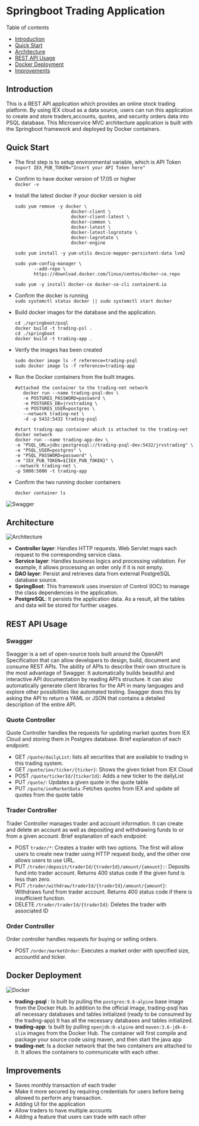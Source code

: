 # Springboot Trading Application
Table of contents
* [Introduction](##Introduction)
* [Quick Start](##QuickStart)
* [Architecture](##Architecture)
* [REST API Usage](##RESTAPIUsage)
* [Docker Deployment](##DockerDeployment)
* [Improvements](##Improvements)
## Introduction

This is a REST API application which provides an online stock trading platform. By using IEX cloud as a data source, users can run this application to create and store traders,accounts, quotes, and security orders data into PSQL database. 
This Microservice MVC architecture application is built with the Springboot framework and deployed by Docker containers.

## Quick Start
- The first step is to setup environmental variable, which is API Token <br />
```export IEX_PUB_TOKEN="Insert your API Token here"```
- Confirm to have docker version of 17.05 or higher <br />
```docker -v```
- Install the latest docker if your docker version is old <br />
    ``` 
    sudo yum remove -y docker \
                         docker-client \
                         docker-client-latest \
                         docker-common \
                         docker-latest \
                         docker-latest-logrotate \
                         docker-logrotate \
                         docker-engine
     
    sudo yum install -y yum-utils device-mapper-persistent-data lvm2
       
    sudo yum-config-manager \
           --add-repo \
           https://download.docker.com/linux/centos/docker-ce.repo
       
    sudo yum -y install docker-ce docker-ce-cli containerd.io
    ```

- Confirm the docker is running <br />
```sudo systemctl status docker || sudo systemctl start docker```
- Build docker images for the database and the application.
  ```
  cd ./springboot/psql
  docker build -t trading-psl .
  cd ./springboot
  docker build -t trading-app .
  ``` 
- Verify the images has been created
    ```
    sudo docker image ls -f reference=trading-psql
    sudo docker image ls -f reference=trading-app
    ```
- Run the Docker containers from the built images.
    ```
    #attached the container to the trading-net network
       docker run --name trading-psql-dev \
       -e POSTGRES_PASSWORD=password \
       -e POSTGRES_DB=jrvstrading \
       -e POSTGRES_USER=postgres \
       --network trading-net \
       -d -p 5432:5432 trading-psql
    
    #start trading-app container which is attached to the trading-net docker network
    docker run --name trading-app-dev \
    -e "PSQL_URL=jdbc:postgresql://trading-psql-dev:5432/jrvstrading" \
    -e "PSQL_USER=postgres" \
    -e "PSQL_PASSWORD=password" \
    -e "IEX_PUB_TOKEN=${IEX_PUB_TOKEN}" \
    --network trading-net \
    -p 5000:5000 -t trading-app
    ```

- Confirm the two running docker containers
    ```
    docker container ls
    ```

![Swagger](./assets/Swagger_Screenshot.png)
## Architecture
![Architecture](./assets/Architecture.jpg)

  - **Controller layer**: Handles HTTP requests. Web Servlet maps each request to the corresponding service class.
  - **Service layer**: Handles business logics and processing validation. For example, it allows processing an order only if it is not empty. 
  - **DAO layer**: Persist and retrieves data from external PostgreSQL database source.
  - **SpringBoot**: This framework uses inversion of Control (IOC) to manage the class dependencies in the application.
  - **PostgreSQL**: It persists the application data. As a result, all the tables and data will be stored for further usages.

## REST API Usage
### Swagger
Swagger is a set of open-source tools built around the OpenAPI Specification that can allow developers to design, build, document and consume REST APIs.
The ability of APIs to describe their own structure is the most advantage of Swagger. It automatically builds beautiful and interactive API documentation by reading API’s structure. It can also automatically generate client libraries for the API in many languages and explore other possibilities like automated testing. 
Swagger does this by asking the API to return a YAML or JSON that contains a detailed description of the entire API.
### Quote Controller
Quote Controller handles the requests for updating market quotes from IEX Cloud and storing them in Postgres database.
Brief explanation of each endpoint:
  - GET `/quote/dailyList`: lists all securities that are available to trading in this trading system.
  - GET `/quote/iex/ticker/{ticker}`: Shows the given ticket from IEX Cloud
  - POST `/quote/tickerId/{tickerId}`: Adds a new ticker to the dailyList
  - PUT `/quote/`: Updates a given quote in the quote table
  - PUT `/quote/iexMarketData` :Fetches quotes from IEX and update all quotes from the quote table
  
### Trader Controller
Trader Controller manages trader and account information. It can create and delete an account as well as depositing and withdrawing funds to or from a given account.
Brief explanation of each endpoint:
- POST `trader/*`: Creates a trader with two options. The first will allow users to create new trader using HTTP request body, and the other one allows users to use URL. 
- PUT `/trader/deposit/traderId/{traderId}/amount/{amount}:`: Deposits fund into trader account. Returns 400 status code if the given fund is less than zero.
- PUT `/trader/withdraw/traderId/{traderId}/amount/{amount}`: Withdraws fund from trader account. Returns 400 status code if there is insufficient function.
- DELETE `/trader/traderId/{traderId}`: Deletes the trader with associated ID
### Order Controller
Order controller handles requests for buying or selling orders. 
- POST `/order/marketOrder`: Executes a market order with specified size, accountId and ticker.

## Docker Deployment

![Docker](./assets/Docker.jpg)

- **trading-psql** : Is built by pulling the `postgres:9.6-alpine` base image from the Docker Hub.
In addition to the official image, trading-psql has all necessary databases and tables initialized (ready to be consumed by the trading-app) 
It has all the necessary databases and tables initialized.
- **trading-app**: Is built by pulling `openjdk:8-alpine` and `maven:3.6-jdk-8-slim` images from the Docker Hub. 
The container will first compile and package your source code using maven, and then start the java app
- **trading-net**: Is a docker network that the two containers are attached to it. It allows the containers to communicate with each other. 


## Improvements
- Saves monthly transaction of each trader
- Make it more secured by requiring credentials for users before being allowed to perform any transaction.
- Adding UI for the application
- Allow traders to have multiple accounts
- Adding a feature that users can trade with each other

